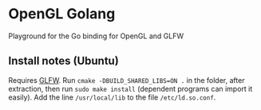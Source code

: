 # OpenGL Golang

Playground for the Go binding for OpenGL and GLFW

## Install notes (Ubuntu)

Requires [GLFW](https://www.glfw.org/). Run `cmake -DBUILD_SHARED_LIBS=ON .`
in the folder, after extraction, then run `sudo make install` (dependent
programs can import it easily). Add the line `/usr/local/lib` to the file
`/etc/ld.so.conf`.
